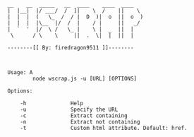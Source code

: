     __    __  _____   __  ____    ____  ____
    |  |__|  |/ ___/  /  ]|    \  /    ||    \
    |  |  |  (   \_  /  / |  D  )|  o  ||  o  )
    |  |  |  |\__  |/  /  |    / |     ||   _/
    |  `  '  |/  \ /   \_ |    \ |  _  ||  |
     \      / \    \     ||  .  \|  |  ||  |

    --------[[ By: firedragon9511 ]]--------



    Usage: A
            node wscrap.js -u [URL] [OPTIONS]

    Options:

        -h              Help
        -u              Specify the URL
        -c              Extract containing
        -n              Extract not containing
        -t              Custom html attribute. Default: href.
        
